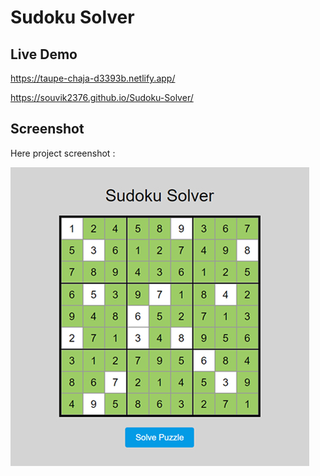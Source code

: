 # Sudoku Solver

## Live Demo
https://taupe-chaja-d3393b.netlify.app/

https://souvik2376.github.io/Sudoku-Solver/

## Screenshot
Here project screenshot :

![screenshot](Assests/screenshot.jpg)
